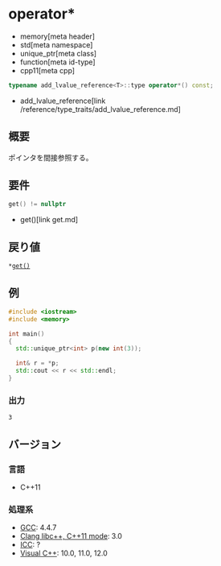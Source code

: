 # operator*
* memory[meta header]
* std[meta namespace]
* unique_ptr[meta class]
* function[meta id-type]
* cpp11[meta cpp]

```cpp
typename add_lvalue_reference<T>::type operator*() const;
```
* add_lvalue_reference[link /reference/type_traits/add_lvalue_reference.md]

## 概要
ポインタを間接参照する。


## 要件

```cpp
get() != nullptr
```
* get()[link get.md]


## 戻り値
`*`[`get()`](get.md)


## 例
```cpp
#include <iostream>
#include <memory>

int main()
{
  std::unique_ptr<int> p(new int(3));

  int& r = *p;
  std::cout << r << std::endl;
}
```

### 出力
```
3
```

## バージョン
### 言語
- C++11

### 処理系
- [GCC](/implementation.md#gcc): 4.4.7
- [Clang libc++, C++11 mode](/implementation.md#clang): 3.0
- [ICC](/implementation.md#icc): ?
- [Visual C++](/implementation.md#visual_cpp): 10.0, 11.0, 12.0
